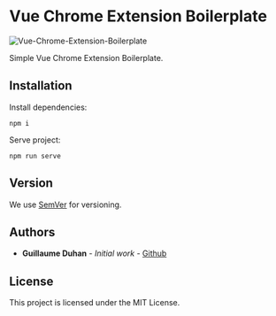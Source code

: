 # Vue Chrome Extension Boilerplate

![Vue-Chrome-Extension-Boilerplate](https://myhappyagency.com/blog/wp-content/uploads/2020/01/vgc.png)

Simple Vue Chrome Extension Boilerplate.

## Installation

Install dependencies:
```
npm i
```
Serve project:
```
npm run serve
```

## Version

We use [SemVer](http://semver.org/) for versioning.

## Authors

* **Guillaume Duhan** - *Initial work* - [Github](https://github.com/guillaumeduhan)

## License

This project is licensed under the MIT License.
